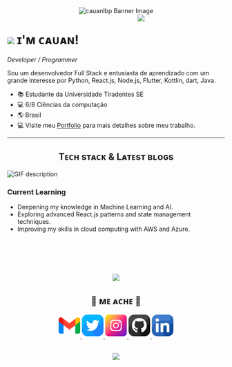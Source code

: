 <!--Banner-->
<div align="center">
    <img src="./banner2.gif" alt="cauanlbp Banner Image">
</div>

<!--Night Owl image-->
<div>
  <img align="right" width="40%" src="https://owlbertsio-resized.s3.amazonaws.com/Popper.psd.full.png">
</div>

<!--Header Name-->
# <img src="https://emojis.slackmojis.com/emojis/images/1531849430/4246/blob-sunglasses.gif?1531849430" width="30"/> ɪ'ᴍ ᴄᴀᴜᴀɴ! 
*Developer / Programmer*
<br /> 

<!--Start Intro-->               
<p align="left">Sou um desenvolvedor Full Stack e entusiasta de aprendizado com um grande interesse por Python, React.js, Node.js, Flutter, Kottlin, dart, Java.</p>

- 📚 Estudante da Universidade Tiradentes SE
- 💻 6/8 Ciências da computação
- 🌎 Brasil
- 💻 Visite meu [Portfolio](-----) para mais detalhes sobre meu trabalho.
<!--End Intro-->

<!--Profile Count Badge-->
<!-- <p align="left">
  <img src="https://komarev.com/ghpvc/?username=cauanlbp" alt="cauanlbp" style="padding-right:20px;" />
</p> -->

---


<!--Languages and Tools Section-->       
<h2 align="center">Tᴇᴄʜ sᴛᴀᴄᴋ & Lᴀᴛᴇsᴛ ʙʟᴏɢs</h2> 
<picture>
  <source media="(prefers-color-scheme: dark)" srcset="./Skills_Animation_Dark.gif">
  <source media="(prefers-color-scheme: light)" srcset="./Skills_Animation_White.gif">
  <img align="left" alt="GIF description" src="./Skills_Animation_White.gif">
</picture>
<br />

<h3 align="left">Current Learning</h3>
<ul align="left">
  <li>Deepening my knowledge in Machine Learning and AI.</li>
  <li>Exploring advanced React.js patterns and state management techniques.</li>
  <li>Improving my skills in cloud computing with AWS and Azure.</li>
</ul>
  
<!-- <h3 align="left">Latest Blog Posts</h3>
<ul align="left">
  <li><a href="https://dev.to/dev_kiran/19-open-source-tools-you-should-bookmark-now-5hc4">🧙‍♂️19 Open-Source Tools You Should Bookmark Now🔖</a></li>
  <li><a href="https://dev.to/dev_kiran/automq-a-cloud-native-replacement-of-apache-kafka-59mg">AutoMQ: A Cloud-Native Replacement of Apache Kafka</a></li>
  <li><a href="https://dev.to/dev_kiran/boost-your-dev-workflow-with-these-top-tools-4k66">🚀Boost Your Dev Workflow with These Top Tools</a></li>
</ul> -->
<br />
<br />
<br />
<br />












































































































































<!--STARTS_HERE_QUOTE_CARD-->
<p align="center">
    <img src="https://readme-daily-quotes.vercel.app/api?author=Hans%20Christian%20Andersen&quote=The%20sun%20shines%20upon%20good%20and%20bad%20alike.&theme=dark&bg_color=220a28&author_color=ffeb95&accent_color=c56a90">
</p>
<!--ENDS_HERE_QUOTE_CARD-->













































































































































<!--Contact Section--> 

<h2 align="center">🤝 ᴍᴇ ᴀᴄʜᴇ 🤝 </h2>
<div align="center">
  
<a href="mailto:cauanlemos59@gmail.com" target="_blank">
<img src="./gmail.png" width=50 height=50 alt="cauanlemos59@gmail.com" style="margin-bottom: 5px;" />
</a>

<a href="https://x.com/cauan_lbp" target="_blank">
<img src="./twitter.png" width=50 height=50 alt="cauan_lbp" style="margin-bottom: 5px;" />
</a>

<a href="https://www.instagram.com/cauanlemos_" target="_blank">
<img src="./instagram.png" width=50 height=50 alt="cauanlemos_" style="margin-bottom: 5px;" />
</a>

<a href="https://www.githubcom/cauanlbp" target="_blank">
<img src="./github.png" width=50 height=50 alt="cauanlbp" style="margin-bottom: 5px;" />
</a>

<a href="https://www.linkedin.com/in/cauanlbp" target="_blank">
<img src="./linkedin.png" width=50 height=50 alt="linkedin" style="margin-bottom: 5px;" />
</a>

<!-- <a href="https://dev.to/dev_kiran" target="_blank">
<img src="./dev_to.png" width=50 height=50 alt="dev_kiran" style="margin-bottom: 5px;" />
</a> -->
</div>
<br/>

<!--Buy me a coffee-->
<!-- <div align="center">
<a href="https://www.buymeacoffee.com/Kiran1689" target="_blank"><img src="https://cdn.buymeacoffee.com/buttons/v2/default-yellow.png" alt="Buy Me A Coffee" style="height: 40px !important;width: 200px !important;" ></a>
</div> -->


<!--Footer--> 
<p align="center">
  <img src="https://capsule-render.vercel.app/api?type=waving&color=gradient&height=65&section=footer"/>
</p>

